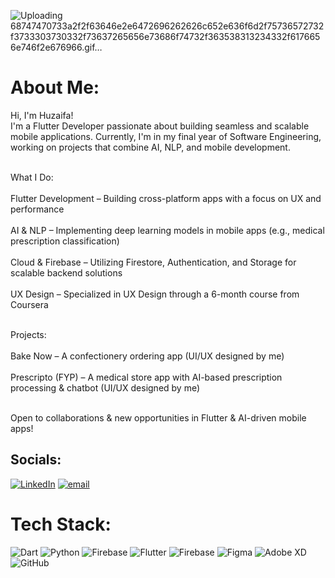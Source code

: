 ![Uploading 68747470733a2f2f63646e2e6472696262626c652e636f6d2f75736572732f3733303730332f73637265656e73686f74732f363538313234332f6176656e746f2e676966.gif…]()
# About Me:

Hi, I'm Huzaifa!<br>I'm a Flutter Developer passionate about building seamless and scalable mobile applications. Currently, I'm in my final year of Software Engineering, working on projects that combine AI, NLP, and mobile development.<br><br>  

What I Do:<br>  
Flutter Development – Building cross-platform apps with a focus on UX and performance<br>  
AI & NLP – Implementing deep learning models in mobile apps (e.g., medical prescription classification)<br>  
Cloud & Firebase – Utilizing Firestore, Authentication, and Storage for scalable backend solutions<br>  
UX Design – Specialized in UX Design through a 6-month course from Coursera<br><br>  

Projects:<br>  
Bake Now – A confectionery ordering app (UI/UX designed by me)<br>  
Prescripto (FYP) – A medical store app with AI-based prescription processing & chatbot (UI/UX designed by me)<br><br>  

Open to collaborations & new opportunities in Flutter & AI-driven mobile apps!  




## Socials:
[![LinkedIn](https://img.shields.io/badge/LinkedIn-%230077B5.svg?logo=linkedin&logoColor=white)](https://www.linkedin.com/in/muhammad-huzaifa-9005aa23b/) [![email](https://img.shields.io/badge/Email-D14836?logo=gmail&logoColor=white)](mailto:muhammadhuzaifa5200@gmail.com) 

# Tech Stack:
![Dart](https://img.shields.io/badge/dart-%230175C2.svg?style=for-the-badge&logo=dart&logoColor=white) ![Python](https://img.shields.io/badge/python-3670A0?style=for-the-badge&logo=python&logoColor=ffdd54) ![Firebase](https://img.shields.io/badge/firebase-%23039BE5.svg?style=for-the-badge&logo=firebase) ![Flutter](https://img.shields.io/badge/Flutter-%2302569B.svg?style=for-the-badge&logo=Flutter&logoColor=white) ![Firebase](https://img.shields.io/badge/firebase-a08021?style=for-the-badge&logo=firebase&logoColor=ffcd34) ![Figma](https://img.shields.io/badge/figma-%23F24E1E.svg?style=for-the-badge&logo=figma&logoColor=white) ![Adobe XD](https://img.shields.io/badge/Adobe%20XD-470137?style=for-the-badge&logo=Adobe%20XD&logoColor=#FF61F6) ![GitHub](https://img.shields.io/badge/github-%23121011.svg?style=for-the-badge&logo=github&logoColor=white)
